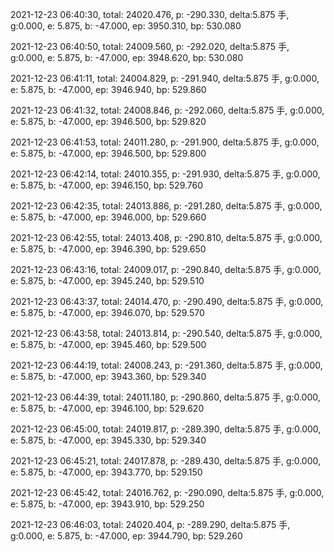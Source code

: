 2021-12-23 06:40:30, total: 24020.476, p: -290.330, delta:5.875 手, g:0.000, e: 5.875, b: -47.000, ep: 3950.310, bp: 530.080

2021-12-23 06:40:50, total: 24009.560, p: -292.020, delta:5.875 手, g:0.000, e: 5.875, b: -47.000, ep: 3948.620, bp: 530.080

2021-12-23 06:41:11, total: 24004.829, p: -291.940, delta:5.875 手, g:0.000, e: 5.875, b: -47.000, ep: 3946.940, bp: 529.860

2021-12-23 06:41:32, total: 24008.846, p: -292.060, delta:5.875 手, g:0.000, e: 5.875, b: -47.000, ep: 3946.500, bp: 529.820

2021-12-23 06:41:53, total: 24011.280, p: -291.900, delta:5.875 手, g:0.000, e: 5.875, b: -47.000, ep: 3946.500, bp: 529.800

2021-12-23 06:42:14, total: 24010.355, p: -291.930, delta:5.875 手, g:0.000, e: 5.875, b: -47.000, ep: 3946.150, bp: 529.760

2021-12-23 06:42:35, total: 24013.886, p: -291.280, delta:5.875 手, g:0.000, e: 5.875, b: -47.000, ep: 3946.000, bp: 529.660

2021-12-23 06:42:55, total: 24013.408, p: -290.810, delta:5.875 手, g:0.000, e: 5.875, b: -47.000, ep: 3946.390, bp: 529.650

2021-12-23 06:43:16, total: 24009.017, p: -290.840, delta:5.875 手, g:0.000, e: 5.875, b: -47.000, ep: 3945.240, bp: 529.510

2021-12-23 06:43:37, total: 24014.470, p: -290.490, delta:5.875 手, g:0.000, e: 5.875, b: -47.000, ep: 3946.070, bp: 529.570

2021-12-23 06:43:58, total: 24013.814, p: -290.540, delta:5.875 手, g:0.000, e: 5.875, b: -47.000, ep: 3945.460, bp: 529.500

2021-12-23 06:44:19, total: 24008.243, p: -291.360, delta:5.875 手, g:0.000, e: 5.875, b: -47.000, ep: 3943.360, bp: 529.340

2021-12-23 06:44:39, total: 24011.180, p: -290.860, delta:5.875 手, g:0.000, e: 5.875, b: -47.000, ep: 3946.100, bp: 529.620

2021-12-23 06:45:00, total: 24019.817, p: -289.390, delta:5.875 手, g:0.000, e: 5.875, b: -47.000, ep: 3945.330, bp: 529.340

2021-12-23 06:45:21, total: 24017.878, p: -289.430, delta:5.875 手, g:0.000, e: 5.875, b: -47.000, ep: 3943.770, bp: 529.150

2021-12-23 06:45:42, total: 24016.762, p: -290.090, delta:5.875 手, g:0.000, e: 5.875, b: -47.000, ep: 3943.910, bp: 529.250

2021-12-23 06:46:03, total: 24020.404, p: -289.290, delta:5.875 手, g:0.000, e: 5.875, b: -47.000, ep: 3944.790, bp: 529.260